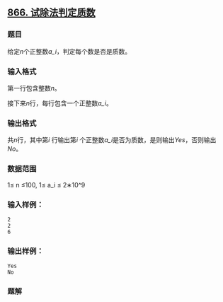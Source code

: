 ## [866. 试除法判定质数](https://www.acwing.com/problem/content/solution/868/1/)

### 题目

给定*n*个正整数*a_i*，判定每个数是否是质数。

### 输入格式

第一行包含整数*n*。

接下来*n*行，每行包含一个正整数*a_i*。

### 输出格式

共*n*行，其中第*i* 行输出第*i* 个正整数*a_i*是否为质数，是则输出*Yes*，否则输出*No*。

### 数据范围

1≤ n ≤100,
1≤ a_i ≤ 2∗10^9

### 输入样例：

```
2
2
6
```

### 输出样例：

```
Yes
No
```

### 题解
